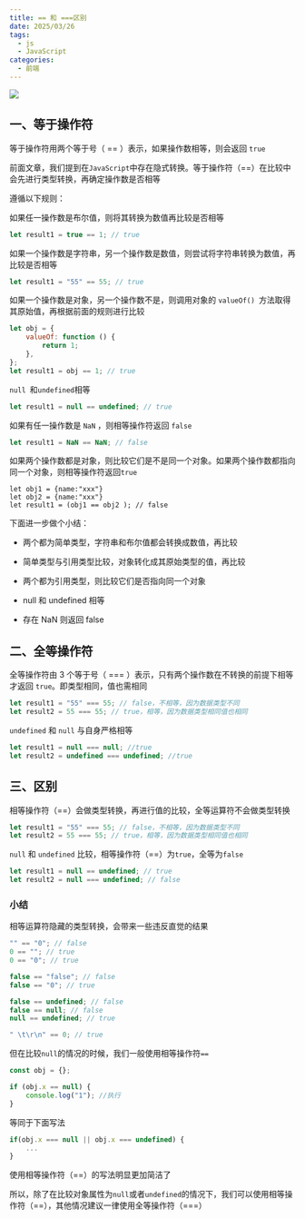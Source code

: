 ```yaml
---
title: == 和 ===区别
date: 2025/03/26
tags:
  - js
  - JavaScript
categories:
  - 前端
---
```


![](https://static.vue-js.com/51b208f0-68df-11eb-85f6-6fac77c0c9b3.png)

## 一、等于操作符

等于操作符用两个等于号（ == ）表示，如果操作数相等，则会返回 `true`

前面文章，我们提到在`JavaScript`中存在隐式转换。等于操作符（==）在比较中会先进行类型转换，再确定操作数是否相等

遵循以下规则：

如果任一操作数是布尔值，则将其转换为数值再比较是否相等

```js
let result1 = true == 1; // true
```

如果一个操作数是字符串，另一个操作数是数值，则尝试将字符串转换为数值，再比较是否相等

```js
let result1 = "55" == 55; // true
```

如果一个操作数是对象，另一个操作数不是，则调用对象的 `valueOf() `方法取得其原始值，再根据前面的规则进行比较

```js
let obj = {
	valueOf: function () {
		return 1;
	},
};
let result1 = obj == 1; // true
```

`null `和`undefined`相等

```js
let result1 = null == undefined; // true
```

如果有任一操作数是 `NaN` ，则相等操作符返回 `false`

```js
let result1 = NaN == NaN; // false
```

如果两个操作数都是对象，则比较它们是不是同一个对象。如果两个操作数都指向同一个对象，则相等操作符返回`true`

```
let obj1 = {name:"xxx"}
let obj2 = {name:"xxx"}
let result1 = (obj1 == obj2 ); // false
```

下面进一步做个小结：

- 两个都为简单类型，字符串和布尔值都会转换成数值，再比较
- 简单类型与引用类型比较，对象转化成其原始类型的值，再比较

- 两个都为引用类型，则比较它们是否指向同一个对象

- null 和 undefined 相等
- 存在 NaN 则返回 false

## 二、全等操作符

全等操作符由 3 个等于号（ === ）表示，只有两个操作数在不转换的前提下相等才返回 `true`。即类型相同，值也需相同

```js
let result1 = "55" === 55; // false，不相等，因为数据类型不同
let result2 = 55 === 55; // true，相等，因为数据类型相同值也相同
```

`undefined` 和 `null` 与自身严格相等

```js
let result1 = null === null; //true
let result2 = undefined === undefined; //true
```

## 三、区别

相等操作符（==）会做类型转换，再进行值的比较，全等运算符不会做类型转换

```js
let result1 = "55" === 55; // false，不相等，因为数据类型不同
let result2 = 55 === 55; // true，相等，因为数据类型相同值也相同
```

`null` 和 `undefined` 比较，相等操作符（==）为`true`，全等为`false`

```js
let result1 = null == undefined; // true
let result2 = null === undefined; // false
```

### 小结

相等运算符隐藏的类型转换，会带来一些违反直觉的结果

```js
"" == "0"; // false
0 == ""; // true
0 == "0"; // true

false == "false"; // false
false == "0"; // true

false == undefined; // false
false == null; // false
null == undefined; // true

" \t\r\n" == 0; // true
```

但在比较`null`的情况的时候，我们一般使用相等操作符`==`

```js
const obj = {};

if (obj.x == null) {
	console.log("1"); //执行
}
```

等同于下面写法

```js
if(obj.x === null || obj.x === undefined) {
    ...
}
```

使用相等操作符（==）的写法明显更加简洁了

所以，除了在比较对象属性为`null`或者`undefined`的情况下，我们可以使用相等操作符（==），其他情况建议一律使用全等操作符（===）
